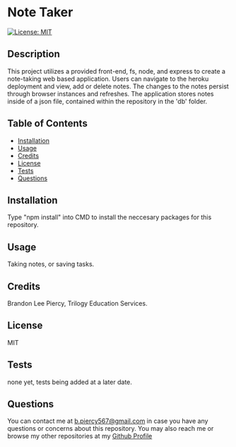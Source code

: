 
# Note Taker
[![License: MIT](https://img.shields.io/badge/License-MIT-yellow.svg)](https://opensource.org/licenses/MIT)
## Description

This project utilizes a provided front-end, fs, node, and express to create a note-taking web based application. Users can navigate to the heroku deployment and view, add or delete notes. The changes to the notes persist through browser instances and refreshes. The application stores notes inside of a json file, contained within the repository in the 'db' folder. 

## Table of Contents

- [Installation](#installation)
- [Usage](#usage)
- [Credits](#credits)
- [License](#license)
- [Tests](#tests)
- [Questions](#questions)

## Installation

Type "npm install" into CMD to install the neccesary packages for this repository.

## Usage

Taking notes, or saving tasks.

## Credits

Brandon Lee Piercy, Trilogy Education Services.

## License

MIT

## Tests

none yet, tests being added at a later date.

## Questions

You can contact me at b.piercy567@gmail.com in case you have any questions or concerns about this repository.
You may also reach me or browse my other repositories at my [Github Profile](https://github.com/brandonleepiercy)
